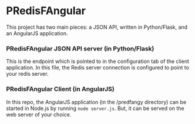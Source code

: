 # PRedisFAngular
This project has two main pieces:  a JSON API, written in Python/Flask, and an AngularJS application.  


### PRedisFAngular JSON API server (in Python/Flask)
This is the endpoint which is pointed to in the configuration tab of the client application.  In this file, the Redis server connection is configured to point to your redis server.  

### PRedisFAngular Client (in AngularJS)
In this repo, the AngularJS application (in the /predfangy directory) can be started in Node.js by running `node server.js`. But, it can be served on the web server of your choice.
